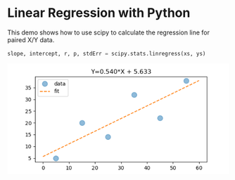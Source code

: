 # Linear Regression with Python

This demo shows how to use scipy to calculate the regression line for paired X/Y data.

```python
slope, intercept, r, p, stdErr = scipy.stats.linregress(xs, ys)
```

![](regression.png)